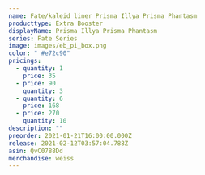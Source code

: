 ```yaml
---
name: Fate/kaleid liner Prisma Illya Prisma Phantasm
producttype: Extra Booster
displayName: Prisma Illya Prisma Phantasm
series: Fate Series
image: images/eb_pi_box.png
color: " #e72c90"
pricings:
  - quantity: 1
    price: 35
  - price: 90
    quantity: 3
  - quantity: 6
    price: 168
  - price: 270
    quantity: 10
description: ""
preorder: 2021-01-21T16:00:00.000Z
release: 2021-02-12T03:57:04.788Z
asin: QvC0788Dd
merchandise: weiss
---
```

